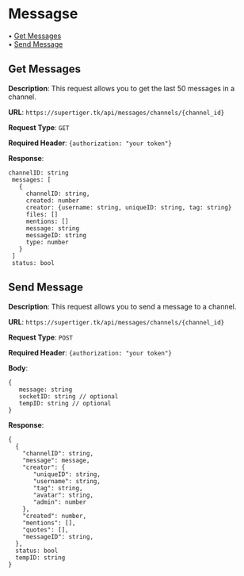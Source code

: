 # Messagse
• [Get Messages](#get-messages)  
• [Send Message](#send-message)

## Get Messages
**Description**: This request allows you to get the last 50 messages in a channel.

**URL**: `https://supertiger.tk/api/messages/channels/{channel_id}` 

**Request Type**: `GET`  

**Required Header**: `{authorization: "your token"}`

 **Response**:
 ```
 channelID: string
  messages: [
    {
      channelID: string,
      created: number
      creator: {username: string, uniqueID: string, tag: string}
      files: []
      mentions: []
      message: string
      messageID: string
      type: number
    }
  ]
  status: bool
 ```
 ## Send Message
**Description**: This request allows you to send a message to a channel.

**URL**: `https://supertiger.tk/api/messages/channels/{channel_id}` 

**Request Type**: `POST`  

**Required Header**: `{authorization: "your token"}`

**Body**: 
```
{
   message: string
   socketID: string // optional
   tempID: string // optional
}
```

**Response**:
 ```
{
   {
     "channelID": string,
     "message": message,
     "creator": {
        "uniqueID": string,
        "username": string,
        "tag": string,
        "avatar": string,
        "admin": number
     },
     "created": number,
     "mentions": [],
     "quotes": [],
     "messageID": string,
   },
   status: bool
   tempID: string
}
 ```
 
 
